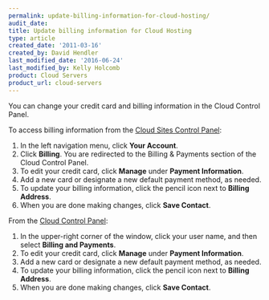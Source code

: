 ```yaml
---
permalink: update-billing-information-for-cloud-hosting/
audit_date:
title: Update billing information for Cloud Hosting
type: article
created_date: '2011-03-16'
created_by: David Hendler
last_modified_date: '2016-06-24'
last_modified_by: Kelly Holcomb
product: Cloud Servers
product_url: cloud-servers
---
```


You can change your credit card and billing information in the Cloud
Control Panel.

To access billing information from the [Cloud Sites Control
Panel](https://manage.rackspacecloud.com):

1.  In the left navigation menu, click **Your Account**.
2.  Click **Billing**.
    You are redirected to the Billing & Payments section of the Cloud
    Control Panel.
3.  To edit your credit card, click **Manage** under
    **Payment Information**.
4.  Add a new card or designate a new default payment method, as needed.
5.  To update your billing information, click the pencil icon next to
    **Billing Address**.
6.  When you are done making changes, click **Save Contact**.

From the [Cloud Control Panel](https://mycloud.rackspace.com):

1.  In the upper-right corner of the window, click your user name, and then select **Billing and Payments**.
3.  To edit your credit card, click **Manage** under
    **Payment Information**.
4.  Add a new card or designate a new default payment method, as needed.
5.  To update your billing information, click the pencil icon next to
    **Billing Address**.
6.  When you are done making changes, click **Save Contact**.
